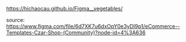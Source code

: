 https://hichaocau.github.io/Figma__vegetables/

source: https://www.figma.com/file/6d7XK7u6dxOpY0e3yDl9p1/eCommerce--Templates-Czar-Shop-(Community)?node-id=4%3A636
